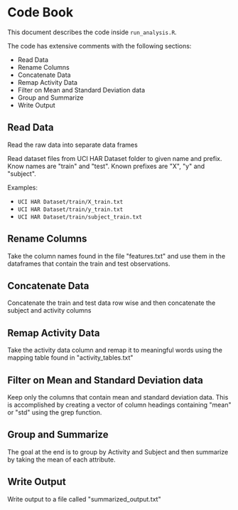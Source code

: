 # Code Book

This document describes the code inside `run_analysis.R`.

The code has extensive comments with the following sections:

* Read Data
* Rename Columns
* Concatenate Data
* Remap Activity Data
* Filter on Mean and Standard Deviation data
* Group and Summarize
* Write Output

## Read Data

Read the raw data into separate data frames

Read dataset files from UCI HAR Dataset folder to given name and prefix. Know names are "train" and "test". Known prefixes are "X", "y" and "subject".

Examples:

* `UCI HAR Dataset/train/X_train.txt`
* `UCI HAR Dataset/train/y_train.txt`
* `UCI HAR Dataset/train/subject_train.txt`

## Rename Columns

Take the column names found in the file "features.txt" and use them in the dataframes that contain the train and test observations.

## Concatenate Data

Concatenate the train and test data row wise and then concatenate the subject and activity columns

## Remap Activity Data

Take the activity data column and remap it to meaningful words using the mapping table found in "activity_tables.txt"


## Filter on Mean and Standard Deviation data

Keep only the columns that contain mean and standard deviation data.  This is accomplished by creating a vector of column headings containing "mean" or "std" using the grep function.

## Group and Summarize

The goal at the end is to group by Activity and Subject and then summarize by taking the mean of each attribute.

## Write Output

Write output to a file called "summarized_output.txt"



